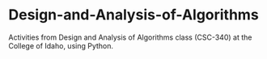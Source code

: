 # Design-and-Analysis-of-Algorithms
Activities from Design and Analysis of Algorithms class (CSC-340) at the College of Idaho, using Python.
